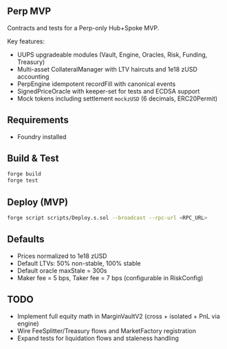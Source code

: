 ## Perp MVP

Contracts and tests for a Perp-only Hub+Spoke MVP.

Key features:
- UUPS upgradeable modules (Vault, Engine, Oracles, Risk, Funding, Treasury)
- Multi-asset CollateralManager with LTV haircuts and 1e18 zUSD accounting
- PerpEngine idempotent recordFill with canonical events
- SignedPriceOracle with keeper-set for tests and ECDSA support
- Mock tokens including settlement `mockzUSD` (6 decimals, ERC20Permit)

## Requirements
- Foundry installed

## Build & Test

```sh
forge build
forge test
```

## Deploy (MVP)

```sh
forge script scripts/Deploy.s.sol --broadcast --rpc-url <RPC_URL>
```

## Defaults
- Prices normalized to 1e18 zUSD
- Default LTVs: 50% non-stable, 100% stable
- Default oracle maxStale = 300s
- Maker fee = 5 bps, Taker fee = 7 bps (configurable in RiskConfig)

## TODO
- Implement full equity math in MarginVaultV2 (cross + isolated + PnL via engine)
- Wire FeeSplitter/Treasury flows and MarketFactory registration
- Expand tests for liquidation flows and staleness handling

